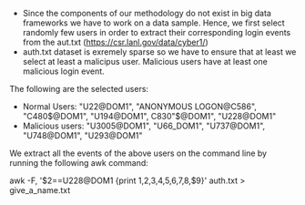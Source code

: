  - Since the components of our methodology do not exist in big data frameworks we have to work on a data sample. Hence, we first select randomly few users in order to extract their corresponding login events from the aut.txt (https://csr.lanl.gov/data/cyber1/)
 - auth.txt dataset is exremely sparse so we have to ensure that at least we select at least a malicipus user. Malicious users have at least one malicious login event. 

The following are the selected users: 

- Normal Users: "U22@DOM1", "ANONYMOUS LOGON@C586", "C480$@DOM1", "U194@DOM1", C830"$@DOM1", "U228@DOM1"
- Malicious users:  "U3005@DOM1", "U66_DOM1", "U737@DOM1", "U748@DOM1", "U293@DOM1"


We extract all the events of the above users on the command line by running the following awk command:

awk -F, '$2==U228@DOM1 {print $1,$2,$3,$4,$5,$6,$7,$8,$9}' auth.txt > give_a_name.txt
